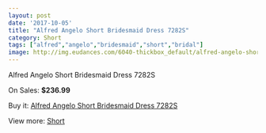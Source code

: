 ```yaml
---
layout: post
date: '2017-10-05'
title: "Alfred Angelo Short Bridesmaid Dress 7282S"
category: Short
tags: ["alfred","angelo","bridesmaid","short","bridal"]
image: http://img.eudances.com/6040-thickbox_default/alfred-angelo-short-bridesmaid-dress-7282s.jpg
---
```

Alfred Angelo Short Bridesmaid Dress 7282S

On Sales: **$236.99**
<a href="https://www.eudances.com/en/short/2150-alfred-angelo-short-bridesmaid-dress-7282s.html"><amp-img layout="responsive" width="600" height="600" src="//img.eudances.com/6040-thickbox_default/alfred-angelo-short-bridesmaid-dress-7282s.jpg" alt="Alfred Angelo Short Bridesmaid Dress 7282S 0" /></a>
<a href="https://www.eudances.com/en/short/2150-alfred-angelo-short-bridesmaid-dress-7282s.html"><amp-img layout="responsive" width="600" height="600" src="//img.eudances.com/6042-thickbox_default/alfred-angelo-short-bridesmaid-dress-7282s.jpg" alt="Alfred Angelo Short Bridesmaid Dress 7282S 1" /></a>
<a href="https://www.eudances.com/en/short/2150-alfred-angelo-short-bridesmaid-dress-7282s.html"><amp-img layout="responsive" width="600" height="600" src="//img.eudances.com/6041-thickbox_default/alfred-angelo-short-bridesmaid-dress-7282s.jpg" alt="Alfred Angelo Short Bridesmaid Dress 7282S 2" /></a>

Buy it: [Alfred Angelo Short Bridesmaid Dress 7282S](https://www.eudances.com/en/short/2150-alfred-angelo-short-bridesmaid-dress-7282s.html "Alfred Angelo Short Bridesmaid Dress 7282S")

View more: [Short](https://www.eudances.com/en/25-short "Short")